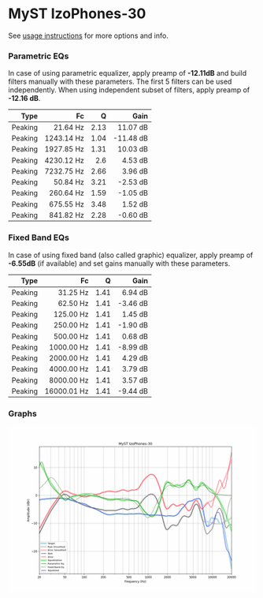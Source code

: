 # MyST IzoPhones-30
See [usage instructions](https://github.com/jaakkopasanen/AutoEq#usage) for more options and info.

### Parametric EQs
In case of using parametric equalizer, apply preamp of **-12.11dB** and build filters manually
with these parameters. The first 5 filters can be used independently.
When using independent subset of filters, apply preamp of **-12.16 dB**.

| Type    | Fc         |    Q | Gain      |
|--------:|-----------:|-----:|----------:|
| Peaking | 21.64 Hz   | 2.13 | 11.07 dB  |
| Peaking | 1243.14 Hz | 1.04 | -11.48 dB |
| Peaking | 1927.85 Hz | 1.31 | 10.03 dB  |
| Peaking | 4230.12 Hz | 2.6  | 4.53 dB   |
| Peaking | 7232.75 Hz | 2.66 | 3.96 dB   |
| Peaking | 50.84 Hz   | 3.21 | -2.53 dB  |
| Peaking | 260.64 Hz  | 1.59 | -1.05 dB  |
| Peaking | 675.55 Hz  | 3.48 | 1.52 dB   |
| Peaking | 841.82 Hz  | 2.28 | -0.60 dB  |

### Fixed Band EQs
In case of using fixed band (also called graphic) equalizer, apply preamp of **-6.55dB**
(if available) and set gains manually with these parameters.

| Type    | Fc          |    Q | Gain     |
|--------:|------------:|-----:|---------:|
| Peaking | 31.25 Hz    | 1.41 | 6.94 dB  |
| Peaking | 62.50 Hz    | 1.41 | -3.46 dB |
| Peaking | 125.00 Hz   | 1.41 | 1.45 dB  |
| Peaking | 250.00 Hz   | 1.41 | -1.90 dB |
| Peaking | 500.00 Hz   | 1.41 | 0.68 dB  |
| Peaking | 1000.00 Hz  | 1.41 | -8.99 dB |
| Peaking | 2000.00 Hz  | 1.41 | 4.29 dB  |
| Peaking | 4000.00 Hz  | 1.41 | 3.79 dB  |
| Peaking | 8000.00 Hz  | 1.41 | 3.57 dB  |
| Peaking | 16000.01 Hz | 1.41 | -9.44 dB |

### Graphs
![](./MyST%20IzoPhones-30.png)